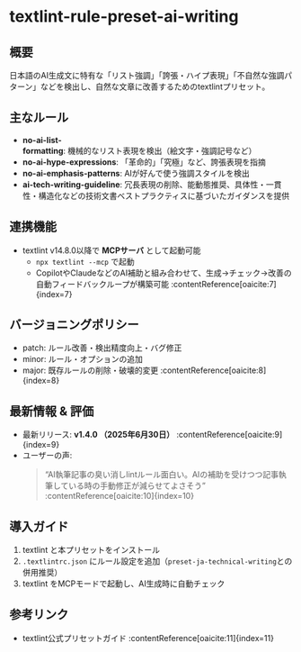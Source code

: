 # textlint-rule-preset-ai-writing

## 概要
日本語のAI生成文に特有な「リスト強調」「誇張・ハイプ表現」「不自然な強調パターン」などを検出し、自然な文章に改善するためのtextlintプリセット。

## 主なルール
- **no-ai-list-formatting**: 機械的なリスト表現を検出（絵文字・強調記号など）  
- **no-ai-hype-expressions**: 「革命的」「究極」など、誇張表現を指摘  
- **no-ai-emphasis-patterns**: AIが好んで使う強調スタイルを検出  
- **ai-tech-writing-guideline**: 冗長表現の削除、能動態推奨、具体性・一貫性・構造化などの技術文書ベストプラクティスに基づいたガイダンスを提供

## 連携機能
- textlint v14.8.0以降で **MCPサーバ** として起動可能  
  - `npx textlint --mcp` で起動
  - CopilotやClaudeなどのAI補助と組み合わせて、生成→チェック→改善の自動フィードバックループが構築可能 :contentReference[oaicite:7]{index=7}

## バージョニングポリシー
- patch: ルール改善・検出精度向上・バグ修正
- minor: ルール・オプションの追加
- major: 既存ルールの削除・破壊的変更 :contentReference[oaicite:8]{index=8}

## 最新情報 & 評価
- 最新リリース: **v1.4.0 （2025年6月30日）** :contentReference[oaicite:9]{index=9}  
- ユーザーの声:
    > “AI執筆記事の臭い消しlintルール面白い。AIの補助を受けつつ記事執筆している時の手動修正が減らせてよさそう” :contentReference[oaicite:10]{index=10}

## 導入ガイド
1. textlint と本プリセットをインストール  
2. `.textlintrc.json` にルール設定を追加（`preset-ja-technical-writing`との併用推奨）  
3. textlint をMCPモードで起動し、AI生成時に自動チェック

## 参考リンク
- textlint公式プリセットガイド :contentReference[oaicite:11]{index=11}
